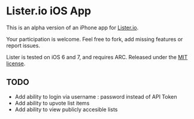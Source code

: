 # Lister.io iOS App

This is an alpha version of an iPhone app for [Lister.io](http://lister.io/). 

Your participation is welcome. Feel free to fork, add missing features or report issues. 

Lister is tested on iOS 6 and 7, and requires ARC. Released under the [MIT license](LICENSE).

## TODO

* Add ability to login via username : password instead of API Token
* Add ability to upvote list items
* Add ability to view publicly accesible lists
